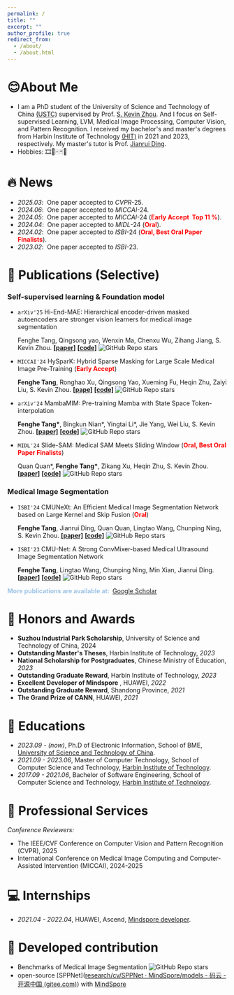 ```yaml
---
permalink: /
title: ""
excerpt: ""
author_profile: true
redirect_from: 
  - /about/
  - /about.html
---
```




<span class='anchor' id='about-me'></span>

# 😊About Me

- I am a PhD student of the University of Science and Technology of China [(USTC)](https://en.ustc.edu.cn/) supervised by Prof. [S. Kevin Zhou](https://www.linkedin.com/in/s-kevin-zhou-231a094b). And I focus on Self-supervised Learning,  LVM,  Medical Image Processing, Computer Vision, and Pattern Recognition. I received my bachelor's and master's degrees from Harbin Institute of Technology [(HIT)](http://www.hit.edu.cn/) in 2021 and 2023, respectively. My master's tutor is Prof. [Jianrui Ding](https://scholar.google.com/citations?user=4TsvOR8AAAAJ&hl=zh-CN). 
- Hobbies: 🎞️🏀🀄🃏🍔

# 🔥 News

- *2025.03*: &nbsp;One paper accepted to *CVPR*-25.
- *2024.06*: &nbsp;One paper accepted to *MICCAI*-24.
- *2024.05*: &nbsp;One paper accepted to *MICCAI*-24 (**<font color="#ff0000">Early Accept  Top 11 %</font>**).
- *2024.04*: &nbsp;One paper accepted to *MIDL*-24 (**<font color="#ff0000">Oral</font>**).
- *2024.02*: &nbsp;One paper accepted to *ISBI*-24 (**<font color="#ff0000">Oral, Best Oral Paper Finalists</font>**).
- *2023.02*: &nbsp;One paper accepted to *ISBI*-23.

# 📝 Publications (Selective)

### Self-supervised learning & Foundation model

- `arXiv'25` Hi-End-MAE: Hierarchical encoder-driven masked autoencoders are stronger vision learners for medical image segmentation

  Fenghe Tang, Qingsong yao, Wenxin Ma, Chenxu Wu, Zihang Jiang, S. Kevin Zhou.   [**[paper]**](https://arxiv.org/pdf/2502.08347)  [**[code]**](https://github.com/FengheTan9/Hi-End-MAE) ![GitHub Repo stars](https://img.shields.io/github/stars/FengheTan9/Hi-End-MAE) 

- ``MICCAI'24``  HySparK: Hybrid Sparse Masking for Large Scale Medical Image Pre-Training  (**<font color="#ff0000">Early Accept</font>**)

  **Fenghe Tang**, Ronghao Xu, Qingsong Yao, Xueming Fu, Heqin Zhu, Zaiyi Liu, S. Kevin Zhou.   [**[pape]**](https://arxiv.org/pdf/2408.05815.pdf)  [**[code]**](https://github.com/FengheTan9/HySparK) ![GitHub Repo stars](https://img.shields.io/github/stars/FengheTan9/HySparK)

- ``arXiv'24``  MambaMIM: Pre-training Mamba with State Space Token-interpolation 

  **Fenghe Tang\***, Bingkun Nian\*, Yingtai Li\*, Jie Yang, Wei Liu, S. Kevin Zhou.    [**[paper]**](https://arxiv.org/pdf/2408.08070.pdf)  [**[code]**](https://github.com/FengheTan9/MambaMIM) ![GitHub Repo stars](https://img.shields.io/github/stars/FengheTan9/MambaMIM)

- ``MIDL'24``  Slide-SAM: Medical SAM Meets Sliding Window  (**<font color="#ff0000">Oral, Best Oral Paper Finalists</font>**)

  Quan Quan*, **Fenghe Tang\***, Zikang Xu, Heqin Zhu, S. Kevin Zhou.   [**[paper]**](https://arxiv.org/pdf/2311.10121.pdf)  [**[code]**](https://github.com/Curli-quan/Slide-SAM)   ![GitHub Repo stars](https://img.shields.io/github/stars/Curli-quan/Slide-SAM)

### Medical Image Segmentation

- ``ISBI'24``   CMUNeXt: An Efficient Medical Image Segmentation Network based on Large Kernel and Skip Fusion  (**<font color="#ff0000">Oral</font>**)

  **Fenghe Tang**, ‪Jianrui Ding‬‬, Quan Quan, Lingtao Wang, Chunping Ning,‪  ‪S. Kevin Zhou‬‬.    [**[paper]**](https://arxiv.org/pdf/2308.01239)  [**[code]**](https://github.com/FengheTan9/CMUNeXt)   ![GitHub Repo stars](https://img.shields.io/github/stars/FengheTan9/CMUNeXt)

- ``ISBI'23``   CMU-Net: A Strong ConvMixer-based Medical Ultrasound Image Segmentation Network

  **Fenghe Tang**, Lingtao Wang, Chunping Ning, Min Xian, Jianrui Ding.   [**[paper]**](https://arxiv.org/abs/2210.13012)  [**[code]**](https://github.com/FengheTan9/CMU-Net)  ![GitHub Repo stars](https://img.shields.io/github/stars/FengheTan9/CMU-Net)

**<font color="#9DC3E6">More publications are available at: </font>** [Google Scholar](https://scholar.google.com/citations?user=x1pODsMAAAAJ)


# 🏅 Honors and Awards
- **Suzhou Industrial Park Scholarship**, University of Science and Technology of China, 2024
- **Outstanding Master's Theses**, Harbin Institute of Technology, *2023*
- **National Scholarship for Postgraduates**, Chinese Ministry of Education, *2023*
- **Outstanding Graduate Reward**, Harbin Institute of Technology, *2023*
- **Excellent Developer of Mindspore** , HUAWEI, *2022*
- **Outstanding Graduate Reward**, Shandong Province, *2021*
- **The Grand Prize of CANN**, HUAWEI, *2021*

# 📖 Educations
- *2023.09 -  (now)*,     Ph.D of Electronic Information, School of BME, [University of Science and Technology of China](https://en.ustc.edu.cn/). 
- *2021.09 - 2023.06*,  Master of Computer Technology, School of Computer Science and Technology, [Harbin Institute of Technology](http://encs.hit.edu.cn/). 
- *2017.09 - 2021.06*,  Bachelor of Software Engineering, School of Computer Science and Technology, [Harbin Institute of Technology](http://encs.hit.edu.cn/). 

# 💬 Professional Services

*Conference Reviewers:*

- The IEEE/CVF Conference on Computer Vision and Pattern Recognition (CVPR), 2025
- International Conference on Medical Image Computing and Computer-Assisted Intervention (MICCAI), 2024-2025

# 💻 Internships
- *2021.04 - 2022.04*, HUAWEI, Ascend,  [Mindspore developer](https://github.com/mindspore-ai/mindspore).

# 🙌 Developed contribution

- Benchmarks of Medical Image Segmentation  ![GitHub Repo stars](https://img.shields.io/github/stars/FengheTan9/Medical-Image-Segmentation-Benchmarks)
- open-source [SPPNet]([research/cv/SPPNet · MindSpore/models - 码云 - 开源中国 (gitee.com)](https://gitee.com/mindspore/models/tree/master/research/cv/SPPNet)) with [MindSpore](https://gitee.com/mindspore)
